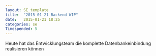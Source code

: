 ```yaml
---
layout: SE_template
title:  "2015-01-21 Backend WIP"
date:   2015-01-21 18:25
categories: se
Timespended: 5
---
```

Heute hat das Entwicklungsteam die komplette Datenbankeinbindung realisieren können